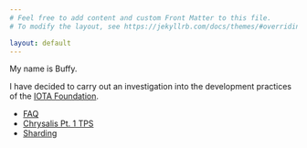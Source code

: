 ```yaml
---
# Feel free to add content and custom Front Matter to this file.
# To modify the layout, see https://jekyllrb.com/docs/themes/#overriding-theme-defaults

layout: default
---
```


My name is Buffy.

I have decided to carry out an investigation into the development practices
of the [IOTA Foundation](http://iota.org).

* [FAQ](/faq)
* [Chrysalis Pt. 1 TPS](/chrysalis1-tps)
* [Sharding](/sharding)
